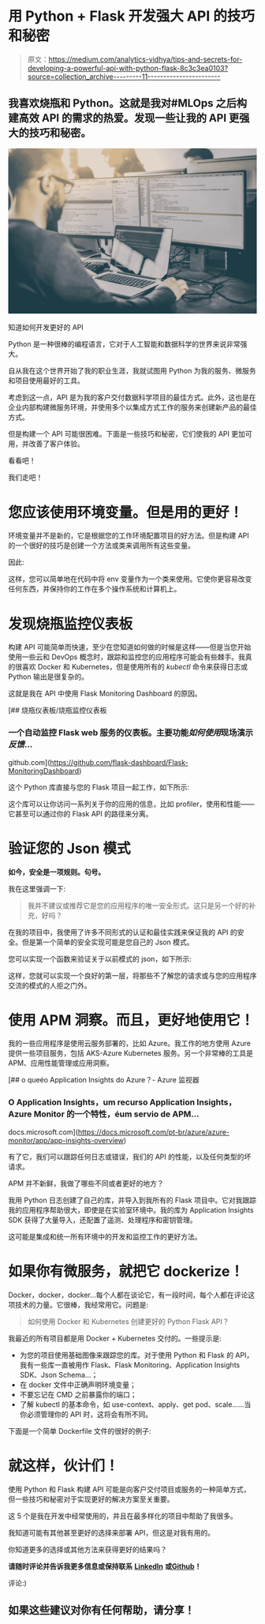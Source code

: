# 用 Python + Flask 开发强大 API 的技巧和秘密

> 原文：<https://medium.com/analytics-vidhya/tips-and-secrets-for-developing-a-powerful-api-with-python-flask-8c3c3ea0103?source=collection_archive---------11----------------------->

## 我喜欢烧瓶和 Python。这就是我对#MLOps 之后构建高效 API 的需求的热爱。发现一些让我的 API 更强大的技巧和秘密。

![](img/dcc3f2b932bdb9f73facfc376bd847e9.png)

知道如何开发更好的 API

Python 是一种很棒的编程语言，它对于人工智能和数据科学的世界来说非常强大。

自从我在这个世界开始了我的职业生涯，我就试图用 Python 为我的服务、微服务和项目使用最好的工具。

考虑到这一点，API 是为我的客户交付数据科学项目的最佳方式。此外，这也是在企业内部构建微服务环境，并使用多个以集成方式工作的服务来创建新产品的最佳方式。

但是构建一个 API 可能很困难。下面是一些技巧和秘密，它们使我的 API 更加可用，并改善了客户体验。

看看吧！

我们走吧！

# 您应该使用环境变量。但是用的更好！

环境变量并不是新的，它是根据您的工作环境配置项目的好方法。但是构建 API 的一个很好的技巧是创建一个方法或类来调用所有这些变量。

因此:

这样，您可以简单地在代码中将 env 变量作为一个类来使用。它使你更容易改变任何东西，并保持你的工作在多个操作系统和计算机上。

# 发现烧瓶监控仪表板

构建 API 可能简单而快速，至少在您知道如何做的时候是这样——但是当您开始使用一些云和 DevOps 概念时，跟踪和监控您的应用程序可能会有些棘手。我真的很喜欢 Docker 和 Kubernetes，但是使用所有的 *kubectl* 命令来获得日志或 Python 输出是很复杂的。

这就是我在 API 中使用 Flask Monitoring Dashboard 的原因。

[](https://github.com/flask-dashboard/Flask-MonitoringDashboard) [## 烧瓶仪表板/烧瓶监控仪表板

### 一个自动监控 Flask web 服务的仪表板。主要功能*如何使用*现场演示*反馈*…

github.com](https://github.com/flask-dashboard/Flask-MonitoringDashboard) 

这个 Python 库直接与您的 Flask 项目一起工作，如下所示:

这个库可以让你访问一系列关于你的应用的信息，比如 profiler，使用和性能——它甚至可以通过你的 Flask API 的路径来分离。

# 验证您的 Json 模式

**如今，安全是一项规则。句号。**

我在这里强调一下:

> 我并不建议或推荐它是您的应用程序的唯一安全形式。这只是另一个好的补充，好吗？

在我的项目中，我使用了许多不同形式的认证和最佳实践来保证我的 API 的安全。但是第一个简单的安全实现可能是您自己的 Json 模式。

您可以实现一个函数来验证关于以前模式的 json，如下所示:

这样，您就可以实现一个良好的第一层，将那些不了解您的请求或与您的应用程序交流的模式的人拒之门外。

# 使用 APM 洞察。而且，更好地使用它！

我的一些应用程序是使用云服务部署的，比如 Azure。我工作的地方使用 Azure 提供一些项目服务，包括 AKS-Azure Kubernetes 服务。另一个非常棒的工具是 APM、应用性能管理或应用洞察。

[](https://docs.microsoft.com/pt-br/azure/azure-monitor/app/app-insights-overview) [## o queéo Application Insights do Azure？- Azure 监视器

### O Application Insights，um recurso Application Insights，Azure Monitor 的一个特性，éum servio de APM…

docs.microsoft.com](https://docs.microsoft.com/pt-br/azure/azure-monitor/app/app-insights-overview) 

有了它，我们可以跟踪任何日志或错误，我们的 API 的性能，以及任何类型的坏请求。

APM 并不新鲜，我做了哪些不同或者更好的地方？

我用 Python 日志创建了自己的库，并导入到我所有的 Flask 项目中。它对我跟踪我的应用程序帮助很大，即使是在实验室环境中。我的库为 Application Insights SDK 获得了大量导入，还配置了遥测、处理程序和密钥管理。

这可能是集成和统一所有环境中的开发和监控工作的更好方法。

# 如果你有微服务，就把它 dockerize！

Docker，docker，docker…每个人都在谈论它，有一段时间，每个人都在评论这项技术的力量。它很棒，我经常用它。问题是:

> 如何使用 Docker 和 Kubernetes 创建更好的 Python Flask API？

我最近的所有项目都是用 Docker + Kubernetes 交付的。一些提示是:

*   为您的项目使用基础图像来跟踪您的库。对于使用 Python 和 Flask 的 API，我有一些库一直被用作 Flask、Flask Monitoring、Application Insights SDK、Json Schema…；
*   在 docker 文件中正确声明环境变量；
*   不要忘记在 CMD 之前暴露你的端口；
*   了解 kubectl 的基本命令，如 use-context、apply、get pod、scale……当你必须管理你的 API 时，这将会有所不同。

下面是一个简单 Dockerfile 文件的很好的例子:

# 就这样，伙计们！

使用 Python 和 Flask 构建 API 可能是向客户交付项目或服务的一种简单方式，但一些技巧和秘密对于实现更好的解决方案至关重要。

这 5 个是我在开发中经常使用的，并且在最多样化的项目中帮助了我很多。

我知道可能有其他甚至更好的选择来部署 API，但这是对我有用的。

你知道更多的选择或其他方法来获得更好的结果吗？

**请随时评论并告诉我更多信息或保持联系** [**LinkedIn**](https://www.linkedin.com/in/gilvandroneto1991/) **或**[**Github**](https://github.com/gilvandroneto)**！**

评论:)

## 如果这些建议对你有任何帮助，请分享！